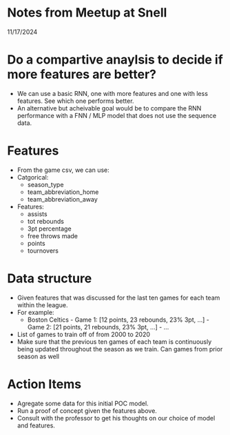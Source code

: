 # Notes from Meetup at Snell
11/17/2024




# Do a compartive anaylsis to decide if more features are better?
- We can use a basic RNN, one with more features and one with less features. See which one performs better.
- An alternative but acheivable goal would be to compare the RNN performance with a FNN / MLP model that does not use the sequence data.


# Features
- From the game csv, we can use:
- Catgorical: 
    - season_type
    - team_abbreviation_home
    - team_abbreviation_away
- Features: 
    - assists
    - tot rebounds
    - 3pt percentage
    - free throws made
    - points
    - tournovers
 
# Data structure
- Given features that was discussed for the last ten games for each team within the league.
- For example:
    - Boston Celtics
          - Game 1: [12 points, 23 rebounds, 23% 3pt, ...]
          - Game 2: [21 points, 21 rebounds, 23% 3pt, ...]
          - ...
- List of games to train off of from 2000 to 2020
- Make sure that the previous ten games of each team is continuously being updated throughout the season as we train. Can games from prior season as well

# Action Items
- Agregate some data for this initial POC model.  
- Run a proof of concept given the features above.  
- Consult with the professor to get his thoughts on our choice of model and features.  



